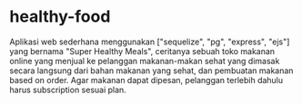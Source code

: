 # healthy-food
Aplikasi web sederhana menggunakan ["sequelize", "pg", "express", "ejs"] yang bernama "Super Healthy Meals", ceritanya sebuah toko makanan online yang menjual ke pelanggan makanan-makan sehat yang dimasak secara langsung dari bahan makanan yang sehat, dan pembuatan makanan based on order. Agar makanan dapat dipesan, pelanggan terlebih dahulu harus subscription sesuai plan.
